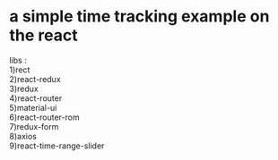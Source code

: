 # a simple time tracking example on the react
libs :  
1)rect  
2)react-redux  
3)redux  
4)react-router  
5)material-ui  
6)react-router-rom  
7)redux-form  
8)axios  
9)react-time-range-slider  
